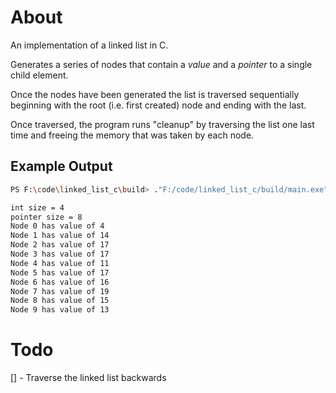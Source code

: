# About

An implementation of a linked list in C.

Generates a series of nodes that contain a _value_ and a _pointer_ to a single child element.

Once the nodes have been generated the list is traversed sequentially beginning with the root (i.e. first created) node and ending with the last.

Once traversed, the program runs "cleanup" by traversing the list one last time and freeing the memory that was taken by each node.

## Example Output

```bash
PS F:\code\linked_list_c\build> ."F:/code/linked_list_c/build/main.exe"

int size = 4
pointer size = 8
Node 0 has value of 4
Node 1 has value of 14
Node 2 has value of 17
Node 3 has value of 17
Node 4 has value of 11
Node 5 has value of 17
Node 6 has value of 16
Node 7 has value of 19
Node 8 has value of 15
Node 9 has value of 13
```

# Todo

[] - Traverse the linked list backwards